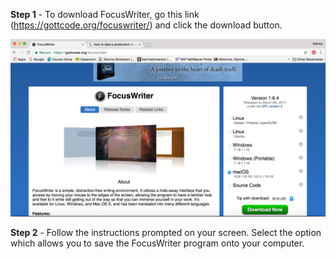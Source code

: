 
**Step 1** - To download FocusWriter, go this link (https://gottcode.org/focuswriter/) and click the download button.


![picture1.1](Assets/Screenshot%202017-03-26%2015.09.16.png)


**Step 2** - Follow the instructions prompted on your screen. Select the option which allows you to save the FocusWriter program onto your computer. 
